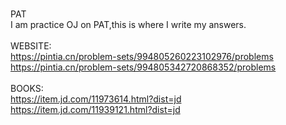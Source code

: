 <br> PAT
<br>I am practice OJ on PAT,this is where I write my answers.
<br><br>WEBSITE:
<br>https://pintia.cn/problem-sets/994805260223102976/problems
<br>https://pintia.cn/problem-sets/994805342720868352/problems
<br><br>BOOKS:
<br>https://item.jd.com/11973614.html?dist=jd
<br>https://item.jd.com/11939121.html?dist=jd
